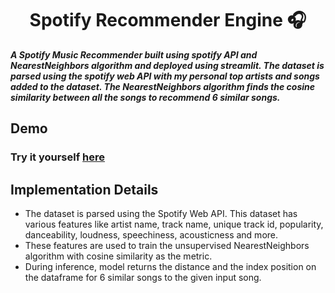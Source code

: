 <h1 align="center"> Spotify Recommender Engine 🎧 </h1> 
 
 ***A Spotify Music Recommender built using spotify API and NearestNeighbors algorithm and deployed using streamlit. The dataset is parsed using the spotify web API with my personal top artists and songs added to the dataset. The NearestNeighbors algorithm finds the cosine similarity between all the songs to recommend 6 similar songs.***

## Demo
 ### Try it yourself [here](https://share.streamlit.io/koushik0901/Spotify-Music-Recommender/app.py)

## Implementation Details
- The dataset is parsed using the Spotify Web API. This dataset has various features like artist name, track name, unique track id, popularity, danceability, loudness, speechiness, acousticness and more.
- These features are used to train the unsupervised NearestNeighbors algorithm with cosine similarity as the metric.
- During inference, model returns the distance and the index position on the dataframe for 6 similar songs to the given input song.